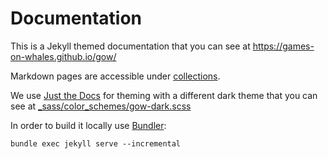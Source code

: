 # Documentation

This is a Jekyll themed documentation that you can see at https://games-on-whales.github.io/gow/

Markdown pages are accessible under [collections](collections/).

We use [Just the Docs](https://github.com/pmarsceill/just-the-docs) for theming with a different dark theme that you can see at [_sass/color_schemes/gow-dark.scss](_sass/color_schemes/gow-dark.scss)

In order to build it locally use [Bundler](https://bundler.io/):

```
bundle exec jekyll serve --incremental
```
